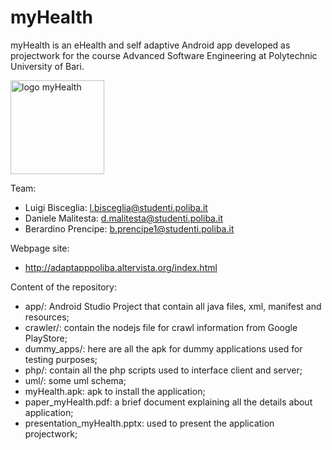 # myHealth
myHealth is an eHealth and self adaptive Android app developed as projectwork for the course Advanced Software Engineering at Polytechnic University of Bari. 

<img src="http://adaptapppoliba.altervista.org/images/logo_app.jpg" alt="logo myHealth" width="150" height="150" />

Team:
 - Luigi Bisceglia: l.bisceglia@studenti.poliba.it
 - Daniele Malitesta: d.malitesta@studenti.poliba.it
 - Berardino Prencipe: b.prencipe1@studenti.poliba.it

Webpage site: 
- http://adaptapppoliba.altervista.org/index.html

Content of the repository:
 - app/: Android Studio Project that contain all java files, xml, manifest and resources;
 - crawler/: contain the nodejs file for crawl information from Google PlayStore;
 - dummy_apps/: here are all the apk for dummy applications used for testing purposes;
 - php/: contain all the php scripts used to interface client and server;
 - uml/: some uml schema;
 - myHealth.apk: apk to install the application;
 - paper_myHealth.pdf: a brief document explaining all the details about application;
 - presentation_myHealth.pptx: used to present the application projectwork;
 
 

